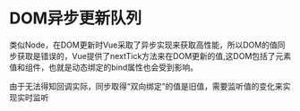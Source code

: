 # DOM异步更新队列
类似Node，在DOM更新时Vue采取了异步实现来获取高性能，所以DOM的值同步获取是错误的，Vue提供了nextTick方法来在DOM更新的值,这DOM包括了元素值和组件，也就是动态绑定的bind属性也会受到影响。

由于无法得知回调实际，同步取得“双向绑定”的值是旧值，需要监听值的变化来实现实时监听